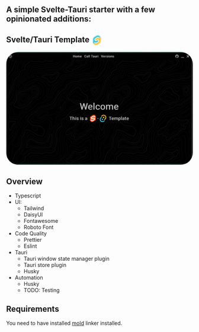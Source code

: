 ## A simple Svelte-Tauri starter with a few opinionated additions:
## Svelte/Tauri Template <img src="https://raw.githubusercontent.com/Fractal-Tess/Svelte-Tauri/dev/static/st-1024.png" width="30" align="center" />

<div align="center">
  <img src="https://raw.githubusercontent.com/Fractal-Tess/Svelte-Tauri/dev/static/app.jpeg" width="580" style="border-radius:2rem"/>
</div>



## Overview 
- Typescript
- UI:
  - Tailwind
  - DaisyUI
  - Fontawesome
  - Roboto Font
- Code Quality
  - Prettier
  - Eslint
- Tauri
  - Tauri window state manager plugin
  - Tauri store plugin
  - Husky
- Automation
  - Husky
  - TODO: Testing



## Requirements
You need to have installed [mold](https://github.com/rui314/mold) linker installed.
